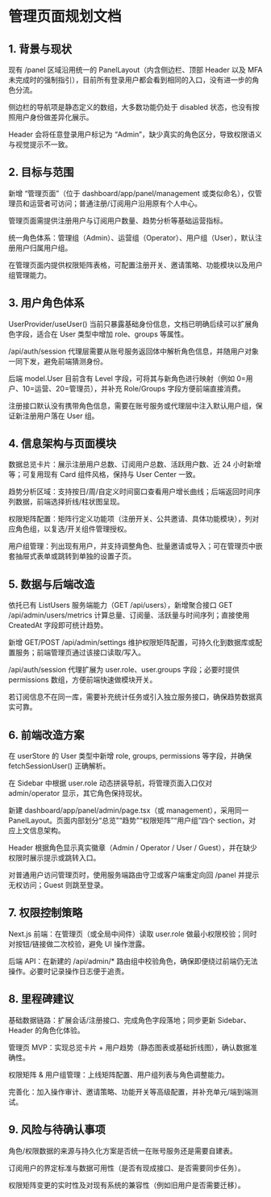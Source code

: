 # 管理页面规划文档

## 1. 背景与现状
现有 /panel 区域沿用统一的 PanelLayout（内含侧边栏、顶部 Header 以及 MFA 未完成时的强制指引），目前所有登录用户都会看到相同的入口，没有进一步的角色分流。

侧边栏的导航项是静态定义的数组，大多数功能仍处于 disabled 状态，也没有按照用户身份做差异化展示。

Header 会将任意登录用户标记为 “Admin”，缺少真实的角色区分，导致权限语义与视觉提示不一致。

## 2. 目标与范围
新增 “管理页面”（位于 dashboard/app/panel/management 或类似命名），仅管理员和运营者可访问；普通注册/订阅用户沿用原有个人中心。

管理页面需提供注册用户与订阅用户数量、趋势分析等基础运营指标。

统一角色体系：管理组（Admin）、运营组（Operator）、用户组（User），默认注册用户归属用户组。

在管理页面内提供权限矩阵表格，可配置注册开关、邀请策略、功能模块以及用户组管理能力。

## 3. 用户角色体系
UserProvider/useUser() 当前只暴露基础身份信息，文档已明确后续可以扩展角色字段，适合在 User 类型中增加 role、groups 等属性。

/api/auth/session 代理层需要从账号服务返回体中解析角色信息，并随用户对象一同下发，避免前端猜测身份。

后端 model.User 目前含有 Level 字段，可将其与新角色进行映射（例如 0=用户、10=运营、20=管理员），并补充 Role/Groups 字段方便前端直接消费。

注册接口默认没有携带角色信息，需要在账号服务或代理层中注入默认用户组，保证新注册用户落在 User 组。

## 4. 信息架构与页面模块
数据总览卡片：展示注册用户总数、订阅用户总数、活跃用户数、近 24 小时新增等；可复用现有 Card 组件风格，保持与 User Center 一致。

趋势分析区域：支持按日/周/自定义时间窗口查看用户增长曲线；后端返回时间序列数据，前端选择折线/柱状图呈现。

权限矩阵配置：矩阵行定义功能项（注册开关、公共邀请、具体功能模块），列对应角色组，以复选/开关组件管理授权。

用户组管理：列出现有用户，并支持调整角色、批量邀请或导入；可在管理页中嵌套抽屉式表单或跳转到单独的设置子页。

## 5. 数据与后端改造
依托已有 ListUsers 服务端能力（GET /api/users），新增聚合接口 GET /api/admin/users/metrics 计算总量、订阅量、活跃量与时间序列；直接使用 CreatedAt 字段即可统计趋势。

新增 GET/POST /api/admin/settings 维护权限矩阵配置，可持久化到数据库或配置服务；前端管理页通过该接口读取/写入。

/api/auth/session 代理扩展为 user.role、user.groups 字段；必要时提供 permissions 数组，方便前端快速做模块开关。

若订阅信息不在同一库，需要补充统计任务或引入独立服务接口，确保趋势数据真实可靠。

## 6. 前端改造方案
在 userStore 的 User 类型中新增 role, groups, permissions 等字段，并确保 fetchSessionUser() 正确解析。

在 Sidebar 中根据 user.role 动态拼装导航，将管理页面入口仅对 admin/operator 显示，其它角色保持现状。

新建 dashboard/app/panel/admin/page.tsx（或 management），采用同一 PanelLayout。页面内部划分“总览”“趋势”“权限矩阵”“用户组”四个 section，对应上文信息架构。

Header 根据角色显示真实徽章（Admin / Operator / User / Guest），并在缺少权限时展示提示或跳转入口。

对普通用户访问管理页时，使用服务端路由守卫或客户端重定向回 /panel 并提示无权访问；Guest 则跳至登录。

## 7. 权限控制策略
Next.js 前端：在管理页（或全局中间件）读取 user.role 做最小权限校验；同时对按钮/链接做二次校验，避免 UI 操作泄露。

后端 API：在新建的 /api/admin/* 路由组中校验角色，确保即便绕过前端仍无法操作。必要时记录操作日志便于追责。

## 8. 里程碑建议
基础数据链路：扩展会话/注册接口、完成角色字段落地；同步更新 Sidebar、Header 的角色化体验。

管理页 MVP：实现总览卡片 + 用户趋势（静态图表或基础折线图），确认数据准确性。

权限矩阵 & 用户组管理：上线矩阵配置、用户组列表与角色调整能力。

完善化：加入操作审计、邀请策略、功能开关等高级配置，并补充单元/端到端测试。

## 9. 风险与待确认事项
角色/权限数据的来源与持久化方案是否统一在账号服务还是需要自建表。

订阅用户的界定标准与数据可用性（是否有现成接口、是否需要同步任务）。

权限矩阵变更的实时性及对现有系统的兼容性（例如旧用户是否需要迁移）。
